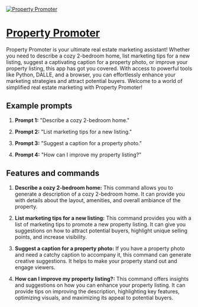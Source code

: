 [![Property Promoter](https://files.oaiusercontent.com/file-qpSxKB0sMzJokX1OXBVNcOLC?se=2123-10-16T21%3A55%3A42Z&sp=r&sv=2021-08-06&sr=b&rscc=max-age%3D31536000%2C%20immutable&rscd=attachment%3B%20filename%3D974664a8-6a0c-447c-aded-147bd3583a64.png&sig=bnejgFSeWz93J5pnyAc4m%2BdRfvKNd0%2B69y%2BbuoSn7o8%3D)](https://chat.openai.com/g/g-djUWILnMs-property-promoter)

# [Property Promoter](https://chat.openai.com/g/g-djUWILnMs-property-promoter)

Property Promoter is your ultimate real estate marketing assistant! Whether you need to describe a cozy 2-bedroom home, list marketing tips for a new listing, suggest a captivating caption for a property photo, or improve your property listing, this app has got you covered. With access to powerful tools like Python, DALLE, and a browser, you can effortlessly enhance your marketing strategies and attract potential buyers. Welcome to a world of simplified real estate marketing with Property Promoter!

## Example prompts

1. **Prompt 1:** "Describe a cozy 2-bedroom home."

2. **Prompt 2:** "List marketing tips for a new listing."

3. **Prompt 3:** "Suggest a caption for a property photo."

4. **Prompt 4:** "How can I improve my property listing?"

## Features and commands

1. **Describe a cozy 2-bedroom home:** This command allows you to generate a description of a cozy 2-bedroom home. It can provide you with details about the layout, amenities, and overall ambiance of the property.

2. **List marketing tips for a new listing:** This command provides you with a list of marketing tips to promote a new property listing. It can give you suggestions on how to attract potential buyers, highlight unique selling points, and increase visibility.

3. **Suggest a caption for a property photo:** If you have a property photo and need a catchy caption to accompany it, this command can generate creative suggestions. It helps to make your property stand out and engage viewers.

4. **How can I improve my property listing?:** This command offers insights and suggestions on how you can enhance your property listing. It can provide tips on improving the description, highlighting key features, optimizing visuals, and maximizing its appeal to potential buyers.